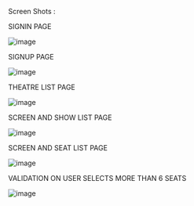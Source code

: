 Screen Shots :

SIGNIN PAGE

![image](https://user-images.githubusercontent.com/19296585/129450952-2579fc45-8ccb-466e-a8ba-e33d102ebf7b.png)


SIGNUP PAGE

![image](https://user-images.githubusercontent.com/19296585/129450979-51d9841b-fd63-4cc9-bae7-2eb206124d2b.png)

THEATRE LIST PAGE 

![image](https://user-images.githubusercontent.com/19296585/129576001-986569f2-abe7-4f4d-a336-76e36ac0472e.png)

SCREEN AND SHOW LIST PAGE

![image](https://user-images.githubusercontent.com/19296585/129575633-e9a3ca75-133b-430b-8a8a-7f3b6a207205.png)

SCREEN AND SEAT LIST PAGE

![image](https://user-images.githubusercontent.com/19296585/129575702-5153a5cd-0ebe-4027-b4ac-bb8a55620356.png)

VALIDATION ON USER SELECTS MORE THAN 6 SEATS

![image](https://user-images.githubusercontent.com/19296585/129575817-1bb8c9b2-193e-4a97-9086-579406f20edf.png)


